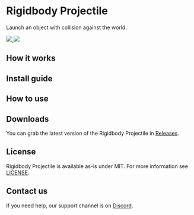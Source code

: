 <div>
  <h1>Rigidbody Projectile</h1>
  <p>
     Launch an object with collision against the world.
  </p>
  <a href="https://github.com/VRLabs/Rigidbody-Projectile/releases/latest">
    <img src="https://img.shields.io/github/v/release/VRLabs/Rigidbody-Projectile.svg?style=flat-square">
  </a>
  <a href="https://github.com/VRLabs/Rigidbody-Projectile/releases/latest">
    <img src="https://img.shields.io/badge/Unity-2019.4-green.svg?style=flat-square">
  </a>
  <br />
</div>

## How it works

## Install guide

## How to use

## Downloads

You can grab the latest version of the Rigidbody Projectile in [Releases](https://github.com/VRLabs/Rigidbody-Projectile/releases/latest).

## License

Rigidbody Projectile is available as-is under MIT. For more information see [LICENSE](https://github.com/VRLabs/Rigidbody-Projectile/blob/main/LICENSE).

## Contact us

If you need help, our support channel is on [Discord](https://discord.vrlabs.dev).
